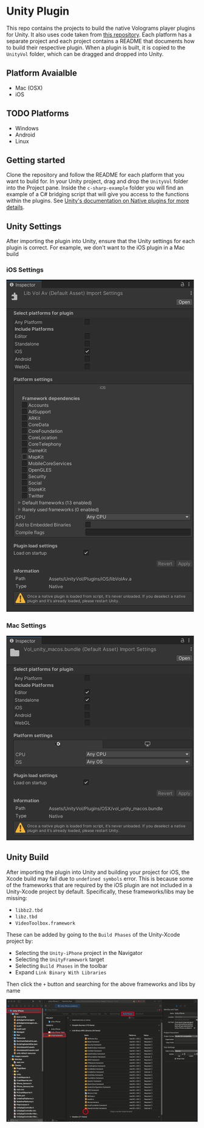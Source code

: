 # Unity Plugin 

This repo contains the projects to build the native Volograms player plugins for Unity. It also uses code taken from [this repository](https://bitbucket.org/volograms/vol_av/src/master/). Each platform has a separate project and each project contains a README that documents how to build their respective plugin. When a plugin is built, it is copied to the `UnityVol` folder, which can be dragged and dropped into Unity. 

## Platform Avaialble 
- Mac (OSX)
- iOS

## TODO Platforms 
- Windows
- Android
- Linux

## Getting started
Clone the repository and follow the README for each platform that you want to build for. In your Unity project, drag and drop the `UnityVol` folder into the Project pane. Inside the `c-sharp-example` folder you will find an example of a C# bridging script that will give you access to the functions within the plugins. See [Unity's documentation on Native plugins for more details](https://docs.unity3d.com/Manual/NativePlugins.html).

## Unity Settings
After importing the plugin into Unity, ensure that the Unity settings for each plugin is correct. For example, we don't want to the iOS plugin in a Mac build

### iOS Settings

![iOS Plugin Settings](/readme_resources/image-17.png)

### Mac Settings

![Mac Plugin Settings](readme_resources/image-18.png)

## Unity Build 
After importing the plugin into Unity and building your project for iOS, the Xcode build may fail due to `undefined symbols` error. This is because some of the frameworks that are required by the iOS plugin are not included in a Unity-Xcode project by default. Specifically, these frameworks/libs may be missing:

* `libbz2.tbd`
* `libz.tbd`
* `VideoToolbox.framework`

These can be added by going to the `Build Phases` of the Unity-Xcode project by:

* Selecting the `Unity-iPhone` project in the Navigator 
* Selecting the `UnityFramework` target 
* Selecting `Build Phases` in the toolbar
* Expand `Link Binary With Libraries`

Then click the `+` button and searching for the above frameworks and libs by name

![Unity Build Phases](/readme_resources/image-16.png)
